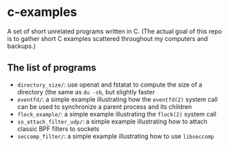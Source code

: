 # c-examples

A set of short unrelated programs written in C.  (The actual goal of this repo
is to gather short C examples scattered throughout my computers and backups.)

## The list of programs

* `directory_size/`: use openat and fstatat to compute the size of a directory (the same as `du -sb`, but slightly faster
* `eventfd/`: a simple example illustrating how the `eventfd(2)` system call can be used to synchronize a parent process and its children
* `flock_example/`: a simple example illustrating the `flock(2)` system call
* `so_attach_filter_udp/`: a simple example illustrating how to attach classic BPF filters to sockets
* `seccomp_filter/`: a simple example illustrating how to use `libseccomp`

